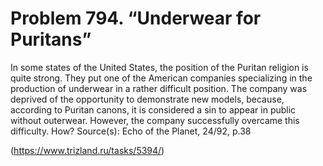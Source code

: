 # Problem 794. “Underwear for Puritans”

In some states of the United States, the position of the Puritan religion is quite strong. They put one of the American companies specializing in the production of underwear in a rather difficult position. The company was deprived of the opportunity to demonstrate new models, because, according to Puritan canons, it is considered a sin to appear in public without outerwear. However, the company successfully overcame this difficulty. How? Source(s): Echo of the Planet, 24/92, p.38

(https://www.trizland.ru/tasks/5394/)
